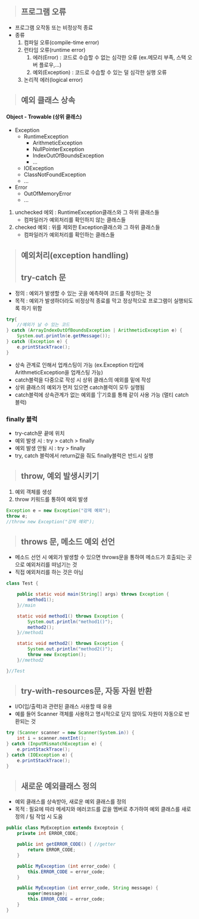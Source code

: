 > ## 프로그램 오류
* 프로그램 오작동 또는 비정상적 종료
* 종류
    1. 컴파일 오류(compile-time error) 
    2. 런타임 오류(runtime error)
       1. 에러(Error) : 코드로 수습할 수 없는 심각한 오류 (ex.메모리 부족, 스택 오버 플로우,...)
       2. 예외(Exception) : 코드로 수습할 수 있는 덜 심각한 실행 오류   
    3. 논리적 에러(logical error) 

> ## 예외 클래스 상속
#### Object - Trowable (상위 클래스)
  * Exception
    * RuntimeException
      * ArithmeticException
      * NullPointerException
      * IndexOutOfBoundsException
      * ...
    * IOException
    * ClassNotFoundException
    * ...
  * Error
    * OutOfMemoryError
    * ...

1. unchecked 에외 : RuntimeException클래스와 그 하위 클래스들
    * 컴파일러가 예외처리를 확인하지 않는 클래스들
2. checked 예외 : 위를 제외한 Exception클래스와 그 하위 클래스들
    * 컴파일러가 예외처리를 확인하는 클래스들

> ## 예외처리(exception handling)
> ## try-catch 문
* 정의 : 예외가 발생할 수 있는 곳을 예측하여 코드를 작성하는 것
* 목적 : 예외가 발생하더라도 비정상적 종료를 막고 정상적으로 프로그램이 실행되도록 하기 위함
```java
try{
    //예외가 날 수 있는 코드
} catch (ArrayIndexOutOfBoundsException | ArithmeticException e) {
    System.out.println(e.getMessage());
} catch (Exception e) {
    e.printStackTrace();
}
```
* 상속 관계로 인해서 업캐스팅이 가능 (ex.Exception 타입에 ArithmeticException을 업캐스팅 가능)
* catch블럭을 다중으로 작성 시 상위 클래스의 예외를 밑에 작성
* 상위 클래스의 예외가 먼저 있으면 catch블럭이 모두 실행됨
* catch블럭에 상속관계가 없는 예외를 '|'기호를 통해 같이 사용 가능 (멀티 catch 블럭)

### finally 블럭
* try-catch문 끝에 위치
* 예외 발생 시 : try > catch > finally
* 예외 발생 안될 시 : try > finally
* try, catch 블럭에서 return값을 줘도 finally블럭은 반드시 실행
> ## throw, 예외 발생시키기
1. 예외 객체를 생성
2. throw 키워드를 통하여 예외 발생
```java
Exception e = new Exception("강제 예외");
throw e;
//throw new Exception("강제 예외");
```
> ## throws 문, 메소드 예외 선언
* 메소드 선언 시 예외가 발생할 수 있으면 throws문을 통하여 메소드가 호출되는 곳으로 예외처리를 떠넘기는 것
* 직접 예외처리를 하는 것은 아님
```java
class Test { 

    public static void main(String[] args) throws Exception {
        method1();
    }//main

    static void method1() throws Exception {
		System.out.println("method1()");
		method2();
    }//method1

    static void method2() throws Exception {
		System.out.println("method2()");
		throw new Exception(); 
	}//method2

}//Test
```
>  ## try-with-resources문, 자동 자원 반환
* I/O(입/출력)과 관련된 클래스 사용할 때 유용
* 예를 들어 Scanner 객체를 사용하고 명시적으로 닫지 않아도 자원이 자동으로 반환되는 것
```java
try (Scanner scanner = new Scanner(System.in)) {
    int i = scanner.nextInt();
} catch (InputMismatchException e) {
    e.printStackTrace();
} catch (IOException e) {
    e.printStackTrace();
}
```

> ## 새로운 예외클래스 정의
* 예외 클래스를 상속받아, 새로운 예외 클래스를 정의
* 목적 : 필요에 따라 메세지와 에러코드를 값을 멤버로 추가하여 예외 클래스를 새로 정의 / 팀 작업 시 도움
```java
public class MyException extends Exceptoin {
    private int ERROR_CODE;

    public int getERROR_CODE() { //getter
        return ERROR_CODE;
    }

    public MyException (int error_code) {
        this.ERROR_CODE = error_code;
    }

    public MyException (int error_code, String message) {
        super(message);
        this.ERROR_CODE = error_code;
    }
}
```

